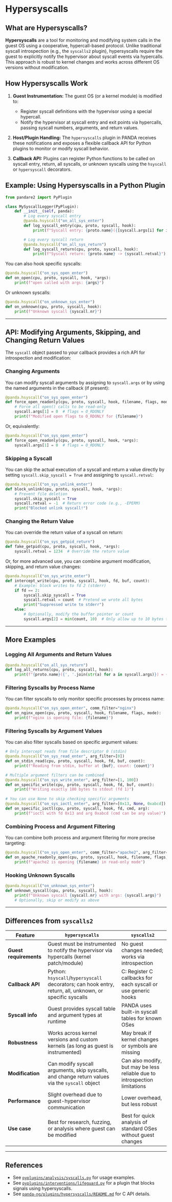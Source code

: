 # Hypersyscalls 

## What are Hypersyscalls?

**Hypersyscalls** are a tool for monitoring and modifying system calls in the guest OS using a cooperative, hypercall-based protocol. Unlike traditional syscall introspection (e.g., the `syscalls2` plugin), hypersyscalls require the guest to explicitly notify the hypervisor about syscall events via hypercalls. This approach is robust to kernel changes and works across different OS versions without modification.

## How Hypersyscalls Work

1. **Guest Instrumentation:** The guest OS (or a kernel module) is modified to:
   - Register syscall definitions with the hypervisor using a special hypercall.
   - Notify the hypervisor at syscall entry and exit points via hypercalls, passing syscall numbers, arguments, and return values.

2. **Host/Plugin Handling:** The `hypersyscalls` plugin in PANDA receives these notifications and exposes a flexible callback API for Python plugins to monitor or modify syscall behavior.

3. **Callback API:** Plugins can register Python functions to be called on syscall entry, return, all syscalls, or unknown syscalls using the `hsyscall` or `hypersyscall` decorators.

## Example: Using Hypersyscalls in a Python Plugin

```python
from pandare2 import PyPlugin

class MySyscallLogger(PyPlugin):
    def __init__(self, panda):
        # Log every syscall entry
        @panda.hsyscall("on_all_sys_enter")
        def log_syscall_entry(cpu, proto, syscall, hook):
            print(f"Syscall entry: {proto.name}({[syscall.args[i] for i in range(proto.nargs)]})")

        # Log every syscall return
        @panda.hsyscall("on_all_sys_return")
        def log_syscall_return(cpu, proto, syscall, hook):
            print(f"Syscall return: {proto.name} -> {syscall.retval}")
```

You can also hook specific syscalls:

```python
@panda.hsyscall("on_sys_open_enter")
def on_open(cpu, proto, syscall, hook, *args):
    print(f"open called with args: {args}")
```

Or unknown syscalls:

```python
@panda.hsyscall("on_unknown_sys_enter")
def on_unknown(cpu, proto, syscall, hook):
    print(f"Unknown syscall {syscall.nr}")
```

---

## API: Modifying Arguments, Skipping, and Changing Return Values

The `syscall` object passed to your callback provides a rich API for introspection and modification:

### Changing Arguments

You can modify syscall arguments by assigning to `syscall.args` or by using the named arguments in the callback (if present):

```python
@panda.hsyscall("on_sys_open_enter")
def force_open_readonly(cpu, proto, syscall, hook, filename, flags, mode):
    # Force all open() calls to be read-only
    syscall.args[1] = 0  # flags = O_RDONLY
    print(f"Modified open flags to O_RDONLY for {filename}")
```

Or, equivalently:

```python
@panda.hsyscall("on_sys_open_enter")
def force_open_readonly(cpu, proto, syscall, hook, *args):
    syscall.args[1] = 0  # flags = O_RDONLY
```

### Skipping a Syscall

You can skip the actual execution of a syscall and return a value directly by setting `syscall.skip_syscall = True` and assigning to `syscall.retval`:

```python
@panda.hsyscall("on_sys_unlink_enter")
def block_unlink(cpu, proto, syscall, hook, *args):
    # Prevent file deletion
    syscall.skip_syscall = True
    syscall.retval = -1  # Return error code (e.g., -EPERM)
    print("Blocked unlink syscall!")
```

### Changing the Return Value

You can override the return value of a syscall on return:

```python
@panda.hsyscall("on_sys_getpid_return")
def fake_getpid(cpu, proto, syscall, hook, *args):
    syscall.retval = 1234  # Override the return value
```

Or, for more advanced use, you can combine argument modification, skipping, and return value changes:

```python
@panda.hsyscall("on_sys_write_enter")
def intercept_write(cpu, proto, syscall, hook, fd, buf, count):
    # Example: block writes to fd 2 (stderr)
    if fd == 2:
        syscall.skip_syscall = True
        syscall.retval = count  # Pretend we wrote all bytes
        print("Suppressed write to stderr")
    else:
        # Optionally, modify the buffer pointer or count
        syscall.args[2] = min(count, 10)  # Only allow up to 10 bytes to be written
```

---

## More Examples

### Logging All Arguments and Return Values

```python
@panda.hsyscall("on_all_sys_return")
def log_all_returns(cpu, proto, syscall, hook):
    print(f"{proto.name}({', '.join(str(a) for a in syscall.args)}) = {syscall.retval}")
```

### Filtering Syscalls by Process Name

You can filter syscalls to only monitor specific processes by process name:

```python
@panda.hsyscall("on_sys_open_enter", comm_filter="nginx")
def on_nginx_open(cpu, proto, syscall, hook, filename, flags, mode):
    print(f"nginx is opening file: {filename}")
```

### Filtering Syscalls by Argument Values

You can also filter syscalls based on specific argument values:

```python
# Only intercept reads from file descriptor 0 (stdin)
@panda.hsyscall("on_sys_read_enter", arg_filter=[0])
def on_stdin_read(cpu, proto, syscall, hook, fd, buf, count):
    print(f"Reading from stdin, buffer at {buf}, count: {count}")

# Multiple argument filters can be combined
@panda.hsyscall("on_sys_write_enter", arg_filter=[1, 100])
def on_specific_write(cpu, proto, syscall, hook, fd, buf, count):
    print(f"Writing exactly 100 bytes to stdout (fd 1)")
    
# You can use None to skip checking specific arguments
@panda.hsyscall("on_sys_ioctl_enter", arg_filter=[0x13, None, 0xabcd])
def on_specific_ioctl(cpu, proto, syscall, hook, fd, cmd, arg):
    print(f"ioctl with fd 0x13 and arg 0xabcd (cmd can be any value)")
```

### Combining Process and Argument Filtering

You can combine both process and argument filtering for more precise targeting:

```python
@panda.hsyscall("on_sys_open_enter", comm_filter="apache2", arg_filter=[None, 0])
def on_apache_readonly_open(cpu, proto, syscall, hook, filename, flags, mode):
    print(f"apache2 is opening {filename} in read-only mode")
```

### Hooking Unknown Syscalls

```python
@panda.hsyscall("on_unknown_sys_enter")
def unknown_syscall(cpu, proto, syscall, hook):
    print(f"Unknown syscall {syscall.nr} with args: {syscall.args}")
    # Optionally, skip or modify as above
```

---

## Differences from `syscalls2`

| Feature                | `hypersyscalls`                | `syscalls2`                |
|------------------------|--------------------------------|----------------------------|
| **Guest requirements** | Guest must be instrumented to notify the hypervisor via hypercalls (kernel patch/module) | No guest changes needed; works via introspection |
| **Callback API**       | Python: `hsyscall`/`hypersyscall` decorators; can hook entry, return, all, unknown, or specific syscalls | C: Register C callbacks for each syscall or use generic hooks |
| **Syscall info**       | Guest provides syscall table and argument types at runtime | PANDA uses built-in syscall tables for known OSes |
| **Robustness**         | Works across kernel versions and custom kernels (as long as guest is instrumented) | May break if kernel changes or symbols are missing |
| **Modification**       | Can modify syscall arguments, skip syscalls, and change return values via the `syscall` object | Can also modify, but may be less reliable due to introspection limitations |
| **Performance**        | Slight overhead due to guest-hypervisor communication | Lower overhead, but less robust |
| **Use case**           | Best for research, fuzzing, or analysis where guest can be modified | Best for quick analysis of standard OSes without guest changes |

---

## References

- See [`pyplugins/analysis/syscalls.py`](../pyplugins/analysis/syscalls.py) for usage examples.
- See [`pyplugins/interventions/lifeguard.py`](../pyplugins/interventions/lifeguard.py) for a plugin that blocks signals using hypersyscalls.
- See [`panda-ng/plugins/hypersyscalls/README.md`](../panda-ng/plugins/hypersyscalls/README.md) for C API details.

